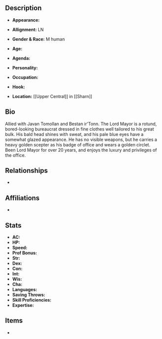 ## Description
- **Appearance:** 

- **Allignment:** LN

- **Gender & Race:** M human

- **Age:** 

- **Agenda:** 

- **Personality:** 

- **Occupation:** 

- **Hook:** 

- **Location:** [[Upper Central]] in [[Sharn]]

## Bio
Allied with Javan Tomollan and Bestan ir'Tonn. The Lord Mayor is a rotund, bored-looking bureaucrat dressed in fine clothes well tailored to his great bulk. His bald head shines with sweat, and his pale blue eyes have a somewhat glazed appearance. He has no visible weapons, but he carries a heavy golden scepter as his badge of office and wears a golden circlet. Been Lord Mayor for over 20 years, and enjoys the luxury and privileges of the office.

## Relationships
- 

## Affiliations
- 

## Stats
- **AC:** 
- **HP:** 
- **Speed:** 
- **Prof Bonus:** 
- **Str:** 
- **Dex:** 
- **Con:** 
- **Int:** 
- **Wis:** 
- **Cha:** 
- **Languages:** 
- **Saving Throws:** 
- **Skill Proficiencies:** 
- **Expertise:** 


## Items
- 
